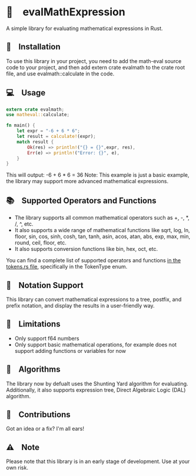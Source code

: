 # 🔢&nbsp;&nbsp;&nbsp;&nbsp;evalMathExpression 

A simple library for evaluating mathematical expressions in Rust.

## 🔧&nbsp;&nbsp;&nbsp;&nbsp;Installation 

To use this library in your project, you need to add the math-eval source code to your project, and then add extern crate evalmath to the crate root file, and use evalmath::calculate in the code.


## 💻&nbsp;&nbsp;&nbsp;&nbsp;Usage 
```Rust
extern crate evalmath;
use matheval::calculate;

fn main() {
    let expr = "-6 + 6 * 6";
    let result = calculate!(expr);
    match result {
        Ok(res) => println!("{} = {}",expr, res),
        Err(e) => println!("Error: {}", e),
    }
}
```

This will output:
-6 + 6 * 6 = 36
Note: This example is just a basic example, the library may support more advanced mathematical expressions.

## 📚&nbsp;&nbsp;&nbsp;&nbsp;Supported Operators and Functions 

- The library supports all common mathematical operators such as +, -, *, /, ^, etc.
- It also supports a wide range of mathematical functions like sqrt, log, ln, floor, sin, cos, sinh, cosh, tan, tanh, asin, acos, atan, abs, exp, max, min, round, ceil, floor, etc.
- It also supports conversion functions like bin, hex, oct, etc.

You can find a complete list of supported operators and functions [in the tokens.rs file](https://github.com/alirezamdk/evalMathExpression/blob/main/src/general/tokens.rs), specifically in the TokenType enum.

## 📝&nbsp;&nbsp;&nbsp;&nbsp;Notation Support 

This library can convert mathematical expressions to a tree, postfix, and prefix notation, and display the results in a user-friendly way.


## 🚫&nbsp;&nbsp;&nbsp;&nbsp;Limitations 

- Only support f64 numbers
- Only support basic mathematical operations, for example does not support adding functions or variables for now

## 🌳&nbsp;&nbsp;&nbsp;&nbsp;Algorithms

The library now by defualt uses the Shunting Yard algorithm for evaluating. Additionally, it also supports expression tree, Direct Algebraic Logic (DAL) algorithm.


## 🤗&nbsp;&nbsp;&nbsp;&nbsp;Contributions 

Got an idea or a fix? I'm all ears! 


## ⚠️&nbsp;&nbsp;&nbsp;&nbsp;Note 

Please note that this library is in an early stage of development. Use at your own risk.
